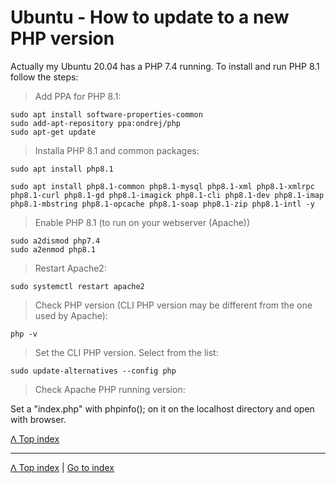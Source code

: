 # Ubuntu - How to update to a new PHP version

Actually my Ubuntu 20.04 has a PHP 7.4 running.
To install and run PHP 8.1 follow the steps:

> Add PPA for PHP 8.1:

    sudo apt install software-properties-common
    sudo add-apt-repository ppa:ondrej/php
    sudo apt-get update

> Installa PHP 8.1 and common packages:

    sudo apt install php8.1

    sudo apt install php8.1-common php8.1-mysql php8.1-xml php8.1-xmlrpc php8.1-curl php8.1-gd php8.1-imagick php8.1-cli php8.1-dev php8.1-imap php8.1-mbstring php8.1-opcache php8.1-soap php8.1-zip php8.1-intl -y

> Enable PHP 8.1 (to run on your webserver (Apache))

    sudo a2dismod php7.4
    sudo a2enmod php8.1

> Restart Apache2:

    sudo systemctl restart apache2

> Check PHP version (CLI PHP version may be different from the one used by Apache):

    php -v

> Set the CLI PHP version. Select from the list:

    sudo update-alternatives --config php

> Check Apache PHP running version:

Set a "index.php" with phpinfo(); on it on the localhost directory and open
with browser.


[ᐱ Top index](./lamp-settings.md#top-index)

***

[ᐱ Top index](./lamp-settings.md#top-index)
|
[Go to index](../../README.md)
